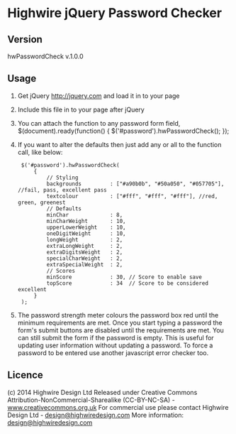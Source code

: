 Highwire jQuery Password Checker
================================

Version
-------
hwPasswordCheck v.1.0.0

Usage
-----
1) Get jQuery http://jquery.com and load it in to your page
2) Include this file in to your page after jQuery
3) You can attach the function to any password form field,
	$(document).ready(function() {
		$('#password').hwPasswordCheck();
	});
	
4) If you want to alter the defaults then just add any or all to the function call, like below:

		$('#password').hwPasswordCheck(
			{
				// Styling
				backgrounds			: ["#a90b0b", "#50a050", "#057705"], //fail, pass, excellent pass
				textcolour			: ["#fff", "#fff", "#fff"], //red, green, greenest
				// Defaults
				minChar				: 8,			
				minCharWeight		: 10,
				upperLowerWeight	: 10,
				oneDigitWeight		: 10,
				longWeight			: 2,
				extraLongWeight		: 2,
				extraDigitsWeight	: 2,
				specialCharWeight	: 2,
				extraSpecialWeight	: 2,
				// Scores
				minScore			: 30, // Score to enable save
				topScore			: 34  // Score to be considered excellent
			}		
		);
5) The password strength meter colours the password box red until the minimum requirements are met.
   Once you start typing a password the form's submit buttons are disabled until the requirements are met.
   You can still submit the form if the password is empty. This is useful for updating user information
   without updating a password. To force a password to be entered use another javascript error checker too.

Licence
-------
(c) 2014 Highwire Design Ltd
Released under Creative Commons Attribution-NonCommercial-Sharealike (CC-BY-NC-SA) - www.creativecommons.org.uk
For commercial use please contact Highwire Design Ltd - design@highwiredesign.com
More information: design@highwiredesign.com